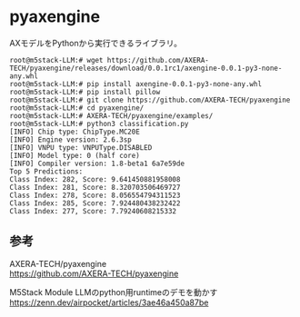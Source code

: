 # pyaxengine

AXモデルをPythonから実行できるライブラリ。


```
root@m5stack-LLM:# wget https://github.com/AXERA-TECH/pyaxengine/releases/download/0.0.1rc1/axengine-0.0.1-py3-none-any.whl
root@m5stack-LLM:# pip install axengine-0.0.1-py3-none-any.whl
root@m5stack-LLM:# pip install pillow
root@m5stack-LLM:# git clone https://github.com/AXERA-TECH/pyaxengine
root@m5stack-LLM:# cd pyaxengine/
root@m5stack-LLM:# AXERA-TECH/pyaxengine/examples/
root@m5stack-LLM:# python3 classification.py
[INFO] Chip type: ChipType.MC20E
[INFO] Engine version: 2.6.3sp
[INFO] VNPU type: VNPUType.DISABLED
[INFO] Model type: 0 (half core)
[INFO] Compiler version: 1.8-beta1 6a7e59de
Top 5 Predictions:
Class Index: 282, Score: 9.641450881958008
Class Index: 281, Score: 8.320703506469727
Class Index: 278, Score: 8.056554794311523
Class Index: 285, Score: 7.924480438232422
Class Index: 277, Score: 7.79240608215332
```

## 参考

AXERA-TECH/pyaxengine<br>
https://github.com/AXERA-TECH/pyaxengine<br>

M5Stack Module LLMのpython用runtimeのデモを動かす<br>
https://zenn.dev/airpocket/articles/3ae46a450a87be<br>
